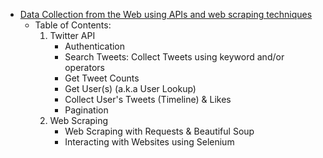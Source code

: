 - [Data Collection from the Web using APIs and web scraping techniques](https://github.com/ahurriyetoglu/text-processing-for-social-sciences/blob/main/practical_sessions/Practical_Session-Data_Collection.ipynb)
    - Table of Contents:
        1. Twitter API
            - Authentication
            - Search Tweets: Collect Tweets using keyword and/or operators
            - Get Tweet Counts
            - Get User(s) (a.k.a User Lookup)
            - Collect User's Tweets (Timeline) & Likes
            - Pagination
        2. Web Scraping
            - Web Scraping with Requests & Beautiful Soup
            - Interacting with Websites using Selenium
